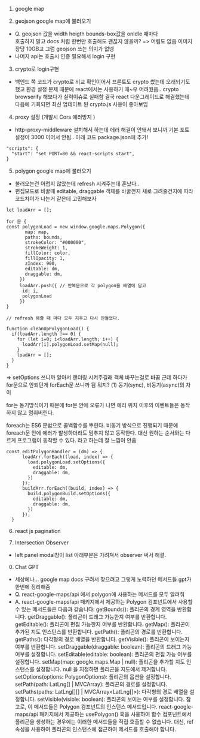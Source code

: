 1. google map

2. geojson google map에 불러오기
  -  Q. geojson 값을 width heigth bounds-box값을 onIdle 때마다 </br>
  호출하지 말고 docs 처럼 한번만 호출해도 괜찮지 않을까?
   => 어림도 없음 이미지 장당 10GB고 그럼 geojson 쓰는 의미가 없넹
  - 나머지 api는 호출시 인증 필요해서 login 구현

3. crypto로 login구현
  - 백엔드 쪽 코드가 crypto로 비교 확인이어서 프론트도 crypto 썼는데 오래되기도 했고 환경 설정 문제 때문에 react에서는 사용하기 매~우 어려웠음.. crypto browserify 해보다가 실력이슈로 실패함
  결국 react 다운그레이드로 해결했는데 다음에 기회되면 최신 업데이트 된 crypto.js 사용이 좋아보임 

4. proxy 설정 (개발시 Cors 에러방지 )
  - http-proxy-middleware 설치해서 하는데 에러 해결이 안돼서 보니까 기본 포트 설정이 3000 이어서 안됨.. 아래 코드 package.json에 추가!
```
"scripts": {
  "start": "set PORT=80 && react-scripts start",
}
```
5. polygon google map에 불러오기
  - 불러오는건 어렵지 않았는데 refresh 시켜주는데 혼났다.. 
  - 편집모드로 바꿀때 editable, draggable 객체를 바꿀껀지 새로 그려줄건지에 따라 코드차이가 나는거 같은데 고민해보자
```
let loadArr = [];

for 문 {
const polygonLoad = new window.google.maps.Polygon({
       map: map,
       paths: bounds,
       strokeColor: "#000000",
       strokeWeight: 1,
       fillColor: color,
       fillOpacity: 1,
       zIndex: 900,
       editable: dm,
       draggable: dm,
     })
     loadArr.push({ // 반복문으로 각 polygon을 배열에 담고
      id: i,
      polygonLoad
     })
}

// refresh 해줄 때 마다 모두 지우고 다시 만들었다.

function cleanUpPolygonLoad() {
  if(loadArr.length !== 0) {  
    for (let i=0; i<loadArr.length; i++) {
      loadArr[i].polygonLoad.setMap(null);
    }
    loadArr = [];
  }
}
```

=> setOptions 쓰니까 알아서 랜더링 시켜주길래 객체 바꾸는걸로 바꿈 근데 하다가 for문으로 안되던게 forEach문 쓰니까 됨 뭐지?
(1) 동기(sync), 비동기(async)의 차이

for는 동기방식이기 때문에 for문 안에 오류가 나면 에러 위치 이후의 이벤트들은 동작하지 않고 멈춰버린다.

foreach는 ES6 문법으로 콜백함수를 뿌린다. 비동기 방식으로 진행되기 때문에 foreach문 안에 에러가 발생하더라도 멈추지 않고 동작한다. 대신 원하는 순서와는 다르게 프로그램이 동작할 수 있다. 라고 하는데 잘 느낌이 안옴

```
const editPolygonHandler = (dm) => {
      loadArr.forEach((load, index) => {
        load.polygonLoad.setOptions({
          editable: dm,
          draggable: dm,
        })
      });
      buildArr.forEach((build, index) => {
        build.polygonBuild.setOptions({
          editable: dm,
          draggable: dm,
        })
      });
  }
```
6. react js pagination

7. Intersection Observer
  - left panel modal창이 list 아래부분은 가려져서 observer 써서 해결.

0. Chat GPT
  - 세상에나... google map docs 구려서 찾으려고 그렇게 노력하던 메서드들 gpt가 한번에 정리해줌
  - Q. react-google-maps/api 에서 polygon에 사용하는 메서드를 모두 알려줘
  - A. react-google-maps/api 패키지에서 제공하는 Polygon 컴포넌트에서 사용할 수 있는 메서드들은 다음과 같습니다:
      getBounds(): 폴리곤의 경계 영역을 반환합니다.
      getDraggable(): 폴리곤이 드래그 가능한지 여부를 반환합니다.
      getEditable(): 폴리곤이 편집 가능한지 여부를 반환합니다.
      getMap(): 폴리곤이 추가된 지도 인스턴스를 반환합니다.
      getPath(): 폴리곤의 경로를 반환합니다.
      getPaths(): 다각형의 경로 배열을 반환합니다.
      getVisible(): 폴리곤이 보이는지 여부를 반환합니다.
      setDraggable(draggable: boolean): 폴리곤의 드래그 가능 여부를 설정합니다.
      setEditable(editable: boolean): 폴리곤의 편집 가능 여부를 설정합니다.
      setMap(map: google.maps.Map | null): 폴리곤을 추가할 지도 인스턴스를 설정합니다. null 을 지정하면 폴리곤을 지도에서 제거합니다.
      setOptions(options: PolygonOptions): 폴리곤의 옵션을 설정합니다.
      setPath(path: LatLng[] | MVCArray<LatLng>): 폴리곤의 경로를 설정합니다.
      setPaths(paths: LatLng[][] | MVCArray<LatLng[]>): 다각형의 경로 배열을 설정합니다.
      setVisible(visible: boolean): 폴리곤의 보이는 여부를 설정합니다.
      참고로, 이 메서드들은 Polygon 컴포넌트의 인스턴스 메서드입니다. react-google-maps/api 패키지에서 제공하는 usePolygon() 훅을 사용하여 함수 컴포넌트에서 폴리곤을 생성하는 경우에는 이러한 메서드들을 직접 호출할 수 없습니다. 대신, ref 속성을 사용하여 폴리곤의 인스턴스에 접근하여 메서드를 호출해야 합니다.

